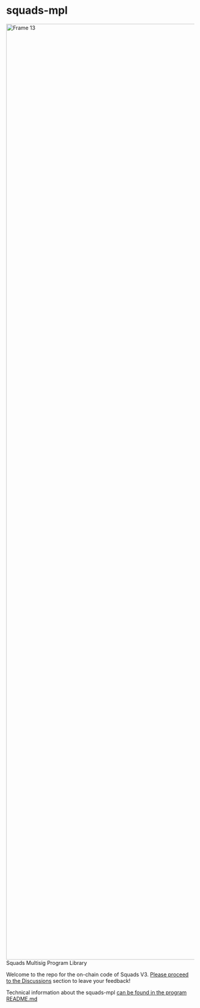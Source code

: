 # squads-mpl
<img width="2500" alt="Frame 13" src="https://user-images.githubusercontent.com/81624955/182874414-98d63f58-450d-4520-a440-4bfda8f5329f.png">
Squads Multisig Program Library



Welcome to the repo for the on-chain code of Squads V3. [Please proceed to the Discussions](https://github.com/squads-dapp/squads-mpl/discussions/1) section to leave your feedback!

Technical information about the squads-mpl [can be found in the program README.md](https://github.com/squads-dapp/squads-mpl/blob/main/programs/squads-mpl/README.md)
